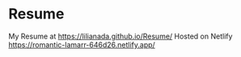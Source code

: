 # Resume
My Resume
at https://lilianada.github.io/Resume/
Hosted on Netlify
https://romantic-lamarr-646d26.netlify.app/
